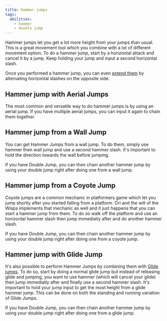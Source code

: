 ```yaml
---
title: Hammer jumps
tags:
  abilities:
    - hammer
    - double jump
---
```


Hammer jumps let you get a lot more height from your jumps than usual. This is a great movement tool which you combine with a lot of different movement option. To do a hammer jump, start by a horizontal attack and cancel it by a jump. Keep holding your jump and input a second horizontal slash.

Once you performed a hammer jump, you can even [extend them](/tutorials/movement/extending-hammer) by alternating horizontal slashes on the opposite side. 

## Hammer jump with Aerial Jumps

The most common and versatile way to do hammer jumps is by using an aerial jump. If you have multiple aerial jumps, you can input it again to chain them together.

<youtube-video id="uSj8ZyYiF2I"></youtube-video>

## Hammer jump from a Wall Jump

You can get Hammer Jumps from a wall jump. To do them, simply use hammer then wall jump and use a second hammer slash. It's important to hold the direction towards the wall before jumping.

If you have Double Jump, you can then chain another hammer jump by using your double jump right after doing one from a wall jump.

<youtube-video id="hsSWVPBWI4k"></youtube-video>

## Hammer jump from a Coyote Jump

Coyote jumps are a common mechanic in platformers game which let you jump shortly after you started falling from a platform. Ori and the will of the Wisps implements that mechanic as well and it just happens that you can start a hammer jump from them. To do so walk off the platform and use an horizontal hammer slash then jump immediatly after and do another hammer slash.

If you have Double Jump, you can then chain another hammer jump by using your double jump right after doing one from a coyote jump.

<youtube-video id="INUBbrb7zfM"></youtube-video>

## Hammer jump with Glide Jump

It's also possible to perform Hammer Jumps by combining them with [Glide jumps](/tutorials/movement/glide-jumps). To do so, start by doing a normal glide jump but instead of releasing glide and jumping, you want to use hammer (which will cancel your glide) then jump immediatly after and finally use a second hammer slash. It's important to hold your jump input to get the most height from a glide hammer jump. This can be done on both the standing and running variation of Glide Jumps.

If you have Double Jump, you can then chain another hammer jump by using your double jump right after doing one from a glide jump.

<youtube-video id="h7i4uPR4hH8"></youtube-video>
